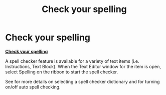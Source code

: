 ﻿---
title: Check your spelling
category: reference
---

# Check your spelling

**<u>Check your spelling</u>**

A spell checker feature is available for a variety of text items (i.e. Instructions, Text Block). When the Text Editor window for the item is open, select Spelling on the ribbon to start the spell checker.

See for more details on selecting a spell checker dictionary and for turning on/off auto spell checking.
